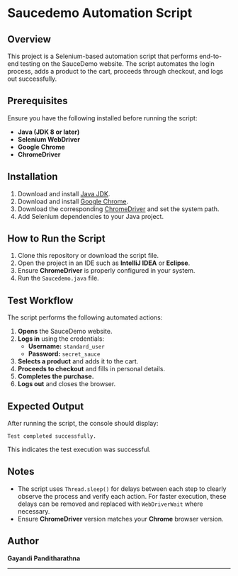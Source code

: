 # Saucedemo Automation Script

## Overview
This project is a Selenium-based automation script that performs end-to-end testing on the SauceDemo website. The script automates the login process, adds a product to the cart, proceeds through checkout, and logs out successfully.

## Prerequisites
Ensure you have the following installed before running the script:
- **Java (JDK 8 or later)**
- **Selenium WebDriver**
- **Google Chrome**
- **ChromeDriver**

## Installation
1. Download and install [Java JDK](https://www.oracle.com/java/technologies/javase-downloads.html).
2. Download and install [Google Chrome](https://www.google.com/chrome/).
3. Download the corresponding [ChromeDriver](https://chromedriver.chromium.org/downloads) and set the system path.
4. Add Selenium dependencies to your Java project.

## How to Run the Script
1. Clone this repository or download the script file.
2. Open the project in an IDE such as **IntelliJ IDEA** or **Eclipse**.
3. Ensure **ChromeDriver** is properly configured in your system.
4. Run the `Saucedemo.java` file.

## Test Workflow
The script performs the following automated actions:
1. **Opens** the SauceDemo website.
2. **Logs in** using the credentials:
   - **Username:** `standard_user`
   - **Password:** `secret_sauce`
3. **Selects a product** and adds it to the cart.
4. **Proceeds to checkout** and fills in personal details.
5. **Completes the purchase.**
6. **Logs out** and closes the browser.

## Expected Output
After running the script, the console should display:
```plaintext
Test completed successfully.
```
This indicates the test execution was successful.

## Notes
- The script uses `Thread.sleep()` for delays between each step to clearly observe the process and verify each action. For faster execution, these delays can be removed and replaced with `WebDriverWait` where necessary.
- Ensure **ChromeDriver** version matches your **Chrome** browser version.

## Author
**Gayandi Panditharathna**

---
